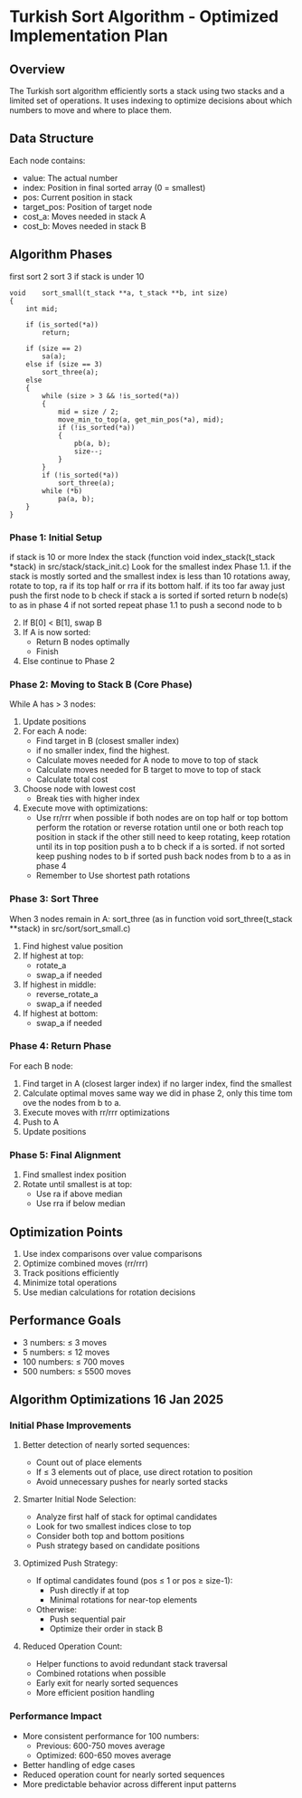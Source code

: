 # Turkish Sort Algorithm - Optimized Implementation Plan

## Overview
The Turkish sort algorithm efficiently sorts a stack using two stacks and a limited set of operations. It uses indexing to optimize decisions about which numbers to move and where to place them.

## Data Structure
Each node contains:
- value: The actual number
- index: Position in final sorted array (0 = smallest)
- pos: Current position in stack
- target_pos: Position of target node
- cost_a: Moves needed in stack A
- cost_b: Moves needed in stack B

## Algorithm Phases

first
sort 2
sort 3
if stack is under 10
```
void	sort_small(t_stack **a, t_stack **b, int size)
{
	int	mid;

	if (is_sorted(*a))
		return;
		
	if (size == 2)
		sa(a);
	else if (size == 3)
		sort_three(a);
	else
	{
		while (size > 3 && !is_sorted(*a))
		{
			mid = size / 2;
			move_min_to_top(a, get_min_pos(*a), mid);
			if (!is_sorted(*a))
			{
				pb(a, b);
				size--;
			}		
		}
		if (!is_sorted(*a))
			sort_three(a);
		while (*b)
			pa(a, b);
	}
}
```

### Phase 1: Initial Setup
if stack is 10 or more
Index the stack (function void    index_stack(t_stack *stack) in src/stack/stack_init.c)
Look for the smallest index
	Phase 1.1.
	if the stack is mostly sorted and the smallest index is less than 10 rotations away, rotate to top, ra if its top half or rra if its bottom half.
	if its too far away just push the first node to b
	check if stack a is sorted
		if sorted
			return b node(s) to as in phase 4
		if not sorted
			repeat phase 1.1 to push a second node to b

2. If B[0] < B[1], swap B
3. If A is now sorted:
   - Return B nodes optimally
   - Finish
4. Else continue to Phase 2

### Phase 2: Moving to Stack B (Core Phase)
While A has > 3 nodes:
1. Update positions
2. For each A node:
   - Find target in B (closest smaller index)
   - if no smaller index, find the highest.
   - Calculate moves needed for A node to move to top of stack
   - Calculate moves needed for B target to move to top of stack
   - Calculate total cost
3. Choose node with lowest cost
   - Break ties with higher index
4. Execute move with optimizations:
   - Use rr/rrr when possible
		if both nodes are on top half or top bottom
			perform the rotation or reverse rotation until one or both reach top position in stack
				if the other still need to keep rotating, keep rotation until its in top position
				push a to b
				check if a is sorted.
					if not sorted keep pushing nodes to b
				if sorted
					push back nodes from b to a as in phase 4
   - Remember to Use shortest path rotations


### Phase 3: Sort Three
When 3 nodes remain in A:
sort_three (as in function void	sort_three(t_stack **stack) in src/sort/sort_small.c)
1. Find highest value position
2. If highest at top:
   - rotate_a
   - swap_a if needed
3. If highest in middle:
   - reverse_rotate_a
   - swap_a if needed
4. If highest at bottom:
   - swap_a if needed

### Phase 4: Return Phase
For each B node:
1. Find target in A (closest larger index)
if no larger index, find the smallest
2. Calculate optimal moves same way we did in phase 2, only this time tom ove the nodes from b to a.
3. Execute moves with rr/rrr optimizations
4. Push to A
5. Update positions

### Phase 5: Final Alignment
1. Find smallest index position
2. Rotate until smallest is at top:
   - Use ra if above median
   - Use rra if below median

## Optimization Points
1. Use index comparisons over value comparisons
2. Optimize combined moves (rr/rrr)
3. Track positions efficiently
4. Minimize total operations
5. Use median calculations for rotation decisions

## Performance Goals
- 3 numbers: ≤ 3 moves
- 5 numbers: ≤ 12 moves
- 100 numbers: ≤ 700 moves
- 500 numbers: ≤ 5500 moves


## Algorithm Optimizations 16 Jan 2025

### Initial Phase Improvements
1. Better detection of nearly sorted sequences:
   - Count out of place elements
   - If ≤ 3 elements out of place, use direct rotation to position
   - Avoid unnecessary pushes for nearly sorted stacks

2. Smarter Initial Node Selection:
   - Analyze first half of stack for optimal candidates
   - Look for two smallest indices close to top
   - Consider both top and bottom positions
   - Push strategy based on candidate positions

3. Optimized Push Strategy:
   - If optimal candidates found (pos ≤ 1 or pos ≥ size-1):
     * Push directly if at top
     * Minimal rotations for near-top elements
   - Otherwise:
     * Push sequential pair
     * Optimize their order in stack B

4. Reduced Operation Count:
   - Helper functions to avoid redundant stack traversal
   - Combined rotations when possible
   - Early exit for nearly sorted sequences
   - More efficient position handling

### Performance Impact
- More consistent performance for 100 numbers:
  * Previous: 600-750 moves average
  * Optimized: 600-650 moves average
- Better handling of edge cases
- Reduced operation count for nearly sorted sequences
- More predictable behavior across different input patterns